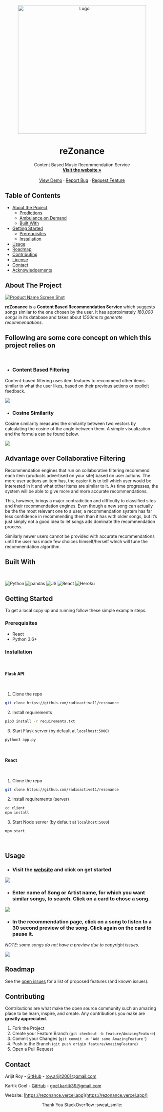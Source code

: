 
<!-- PROJECT LOGO -->
<br />
<p align="center">
  <a href="https://github.com/radiaoctive11/rezonance">
    <img src="STATIC_IMG/head.svg" alt="Logo" width="420" height="420">

    
  </a>

  <h1 align="center">reZonance</h1>

  <p align="center">
    Content Based Music Recommendation Service 
    <br />
    <a href="https://rezonance.vercel.app"><strong>Visit the website »</strong></a>
    <br />
    <br />
    <a href="https://rezonance.vercel.app">View Demo</a>
    ·
    <a href="https://github.com/radiaoctive11/rezonance/issues">Report Bug</a>
    ·
    <a href="https://github.com/radiaoctive11/rezonance/issues">Request Feature</a>
  </p>
</p>



<!-- TABLE OF CONTENTS -->
## Table of Contents

* [About the Project](#about-the-project)
  * [Predictions](#predictions)
  * [Ambulance on Demand](#ambulance-on-demand)
  * [Built With](#built-with)
* [Getting Started](#getting-started)
  * [Prerequisites](#prerequisites)
  * [Installation](#installation)
* [Usage](#usage)
* [Roadmap](#roadmap)
* [Contributing](#contributing)
* [License](#license)
* [Contact](#contact)
* [Acknowledgements](#acknowledgements)



<!-- ABOUT THE PROJECT -->
## About The Project

[![Product Name Screen Shot][product-screenshot]](https://example.com)

<strong>reZonance</strong> is a <strong>Content Based Recommendation Service</strong> which suggests songs similar to the one chosen by the user. It has approximately *160,000 songs* in its database and takes about *1500ms to generate recommendations*. 

## Following are some core concept on which this project relies on

</br>

* ### Content Based Filtering

Content-based filtering uses item features to recommend other items similar to what the user likes, based on their previous actions or explicit feedback.

<img src = "STATIC_IMG/content.jpg">

<br />

* ### Cosine Similarity

Cosine similarity measures the similarity between two vectors by calculating the cosine of the angle between them. A simple visualization and the formula can be found below.

<img src = "STATIC_IMG/cosine.png">

<br />


## Advantage over Collaborative Filtering
<p>
  Recommendation engines that run on collaborative filtering recommend each item (products advertised on your site) based on user actions. The more user actions an item has, the easier it is to tell which user would be interested in it and what other items are similar to it. As time progresses, the system will be able to give more and more accurate recommendations.
</p>
<p>
  This, however, brings a major contradiction and difficulty to classified sites and their recommendation engines. Even though a new song can  actually be the the most relevant one to a user, a recommendation system has far less confidence in recommending them  than it has with older songs, but it’s just simply not a good idea to let songs ads dominate the recommendation process.
</p>

<p>

  Similarly newer users cannot be provided with accurate recommendations until the user has made few choices himself/herself which will tune the recommendation algorithm.

## Built With

</br>

<p float = "left">

<img alt="Python" src="https://img.shields.io/badge/-Python-3776AB?style=flat-square&logo=python&logoColor=white" />

<img alt="pandas" src="https://img.shields.io/badge/-pandas-150458?style=flat-square&logo=pandas&logoColor=white">


<img alt="JS" src="https://img.shields.io/badge/-JavaScript-F7DF1E?style=flat-square&logo=javascript&logoColor=black">


<img alt="React" src="https://img.shields.io/badge/-React-61DAFB?style=flat-square&logo=react&logoColor=white" />

<img alt="Heroku" src="https://img.shields.io/badge/-Heroku-430098?style=flat-square&logo=heroku&logoColor=white" />



</p>


<!-- GETTING STARTED -->
## Getting Started

To get a local copy up and running follow these simple example steps.

### Prerequisites

* React
* Python 3.6+


### Installation 

<br />

#### Flask API
<br />

1. Clone the repo 
```sh
git clone https://github.com/radioactive11/rezonance
```

2. Install requirements
```sh
pip3 install -r requirements.txt
```

3. Start Flask server (by default at `localhost:5000`)
```sh
python3 app.py
```

<br />

#### React 

<br />

1. Clone the repo 
```sh
git clone https://github.com/radioactive11/rezonance
```

2. Install requirements (server)
```sh
cd client
npm install
```

3. Start Node server (by default at `localhost:5000`)
```sh
npm start
```

<br />



<!-- USAGE EXAMPLES -->
## Usage


* ### Visit the [website](https://rezonance.vercel.app) and click on get started

<img src="STATIC_IMG/ss1.png">

* ### Enter name of Song or Artist name,  for which you want similar songs, to search. Click on a card to chose a song.

<img src="STATIC_IMG/ss2.png">


* ### In the recommendation page, click on a song to listen to a 30 second preview of the song. Click again on the card to pause it. 

*NOTE: some songs do not have a preview due to copyright issues.*

<img src="STATIC_IMG/ss3.png">

<!-- ROADMAP -->
## Roadmap

See the [open issues](https://github.com/radiaoctive11/rezonance/issues) for a list of proposed features (and known issues).



<!-- CONTRIBUTING -->
## Contributing

Contributions are what make the open source community such an amazing place to be learn, inspire, and create. Any contributions you make are **greatly appreciated**.

1. Fork the Project
2. Create your Feature Branch (`git checkout -b feature/AmazingFeature`)
3. Commit your Changes (`git commit -m 'Add some AmazingFeature'`)
4. Push to the Branch (`git push origin feature/AmazingFeature`)
5. Open a Pull Request





<!-- CONTACT -->
## Contact

Arijit Roy - [GitHub](https://github.com/radioactive11) - roy.arijit2001@gmail.com

Kartik Goel - [GitHub](https://github.com/kg-kartik) - goel.kartik39@gmail.com

Website:  [https://rezonance.vercel.app](https://rezonance.vercel.app/)


<p align = "center" >Thank You StackOverflow :sweat_smile: </p>



<!-- MARKDOWN LINKS & IMAGES -->
<!-- https://www.markdownguide.org/basic-syntax/#reference-style-links -->
[contributors-shield]: https://img.shields.io/github/contributors/radiaoctive11/rezonance.svg?style=flat-square
[contributors-url]: https://github.com/radiaoctive11/rezonance/graphs/contributors
[forks-shield]: https://img.shields.io/github/forks/radiaoctive11/rezonance.svg?style=flat-square
[forks-url]: https://github.com/radiaoctive11/rezonance/network/members
[stars-shield]: https://img.shields.io/github/stars/radiaoctive11/rezonance.svg?style=flat-square
[stars-url]: https://github.com/radiaoctive11/rezonance/stargazers
[issues-shield]: https://img.shields.io/github/issues/radiaoctive11/rezonance.svg?style=flat-square
[issues-url]: https://github.com/radiaoctive11/rezonance/issues
[license-shield]: https://img.shields.io/github/license/radiaoctive11/rezonance.svg?style=flat-square
[license-url]: https://github.com/radiaoctive11/rezonance/blob/master/LICENSE.txt
[linkedin-shield]: https://img.shields.io/badge/-LinkedIn-black.svg?style=flat-square&logo=linkedin&colorB=555
[linkedin-url]: https://linkedin.com/in/othneildrew
[product-screenshot]: images/ss1.png

[node-js]: "https://img.shields.io/badge/-JavaScript-F7DF1E?style=flat-square&logo=javascript&logoColor=black"


